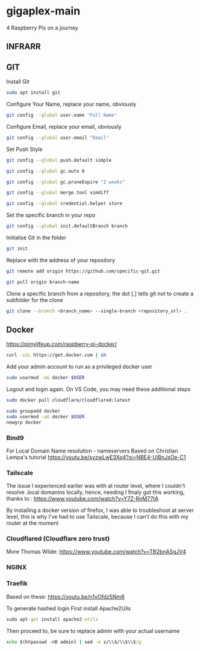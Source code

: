 # gigaplex-main
4 Raspberry Pis on a journey

## INFRARR

## GIT
Install Git
```bash
sudo apt install git
```

Configure Your Name, replace your name, obviously
```bash
git config --global user.name "Full Name"
```
Configure Email, replace your email, obviously
```bash
git config --global user.email "Email"
```
Set Push Style
```bash
git config --global push.default simple
```
```bash
git config --global gc.auto 0
```
```bash
git config --global gc.pruneExpire "2 weeks"
```
```bash
git config --global merge.tool vimdiff
```
```bash
git config --global credential.helper store
```
Set the specific branch in your repo
```bash
git config --global init.defaultBranch branch
```
Initialise Git in the folder
```bash
git init
```

Replace with the address of your repository
```bash
git remote add origin https://github.com/specific-git.git
```

```bash
git pull origin branch-name
```
Clone a specific branch from a repository, the dot [.] tells git not to create a subfolder for the clone
```bash
git clone --branch <branch_name> --single-branch <repository_url> .
```

## Docker
https://pimylifeup.com/raspberry-pi-docker/

```bash
curl -sSL https://get.docker.com | sh
```
Add your admin account to run as a privileged docker user
```bash
sudo usermod -aG docker $USER
```
Logout and login again.
On VS Code, you may need these additional steps
```bash
sudo docker pull cloudflare/cloudflared:latest
```
```bash
sudo groupadd docker
sudo usermod -aG docker $USER
newgrp docker
```


### Bind9 
For Local Domain Name resolution - nameservers
Based on Christian Lempa's tutorial https://youtu.be/syzwLwE3Xq4?si=NBE4-UiBnJsOe-C1

### Tailscale
The issue I experienced earlier was with at router level, where I couldn't resolve .local domanins locally, hence, needing 
I finaly got this working, thanks to : https://www.youtube.com/watch?v=Y7Z-RnM77tA

By installing a docker version of firefox, I was able to troubleshoot at server level, this is why I've had to use Tailscale, because I can't do this with my router at the moment

### Cloudflared (Cloudflare zero trust)
More Thomas Wilde: https://www.youtube.com/watch?v=TB2bnASgJV4

### NGINX


### Traefik
Based on these:
https://youtu.be/n1vOfdz5Nm8

To generate hashed login
First install Apache2Uils

```cmd
sudo apt-get install apache2-utils
```

Then proceed to, be sure to replace admin with your actual username

```cmd
echo $(htpasswd -nB admin) | sed -e s/\\$/\\$\\$/g
```

